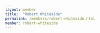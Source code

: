 ```yaml
---
layout: member
title:  "Robert Whiteside"
permalink: /members/robert-whiteside.html
member: robert-whiteside
---
```


